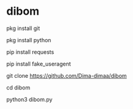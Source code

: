 # dibom
pkg install git

pkg install python

pip install requests

pip install fake_useragent

git clone https://github.com/Dima-dimaa/dibom

cd dibom

python3 dibom.py
